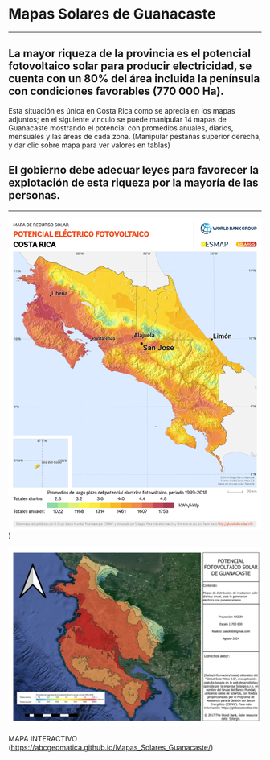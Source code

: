 # Mapas Solares de Guanacaste
---
## La mayor riqueza de la provincia es el potencial fotovoltaico solar para producir electricidad, se cuenta con un 80% del área incluida la península con condiciones favorables (770 000 Ha).

Esta situación es única en Costa Rica como se aprecia en los mapas adjuntos; en el siguiente vinculo se puede manipular 14 mapas de Guanacaste mostrando el potencial con promedios anuales, diarios, mensuales y las áreas de cada zona. (Manipular pestañas superior derecha, y dar clic sobre mapa para ver valores en tablas)

El gobierno debe adecuar leyes para favorecer la explotación de esta riqueza por la mayoría de las personas. 
---

---



![MAPA ORIGINAL](https://github.com/abcgeomatica/Mapas_Solares_Guanacaste/blob/master/Costa-Rica_PVOUT_mid-size-map_lang-ES_156x191mm-300dpi_v20200519.png))

![Mapa Guanacaste](https://github.com/abcgeomatica/Mapas_Solares_Guanacaste/blob/master/Mapa%20Solar%20Guanacaste.jpg)

MAPA INTERACTIVO
(https://abcgeomatica.github.io/Mapas_Solares_Guanacaste/)

